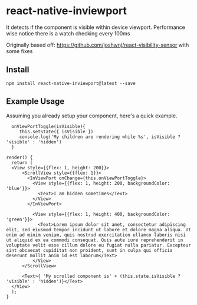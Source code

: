 # react-native-inviewport
It detects if the component is visible within device viewport. Performance wise notice there is a watch checking every 100ms

Originally based off: https://github.com/joshwnj/react-visibility-sensor with some fixes

<H2>Install</H2>

```npm install react-native-inviewport@latest --save```

<H2>Example Usage</H2>

Assuming you already setup your component, here's a quick example.

```
  onViewPortToggle(isVisible){
     this.setState({ isVisible })
     console.log('My children are rendering while %s', isVisible ? 'visible' : 'hidden')
  }

render() {
  return (
  <View style={{flex: 1, height: 200}}>
      <ScrollView style={{flex: 1}}>
        <InViewPort onChange={this.onViewPortToggle}>
          <View style={{flex: 1, height: 200, backgroundColor: 'blue'}}>
            <Text>I am hidden sometimes</Text>
          </View>
        </InViewPort>

          <View style={{flex: 1, height: 400, backgroundColor: 'green'}}>
            <Text>Lorem ipsum dolor sit amet, consectetur adipiscing elit, sed eiusmod tempor incidunt ut labore et dolore magna aliqua. Ut enim ad minim veniam, quis nostrud exercitation ullamco laboris nisi ut aliquid ex ea commodi consequat. Quis aute iure reprehenderit in voluptate velit esse cillum dolore eu fugiat nulla pariatur. Excepteur sint obcaecat cupiditat non proident, sunt in culpa qui officia deserunt mollit anim id est laborum</Text>
          </View>
      </ScrollView>

      <Text>{ 'My scrolled component is' + (this.state.isVisible ? 'visible' : 'hidden')}</Text>
  </View>
  );
}
```
